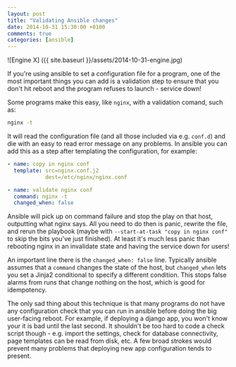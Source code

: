 ```yaml
---
layout: post
title: "Validating Ansible changes"
date: 2014-10-31 15:30:00 +0100
comments: true
categories: [ansible]
---
```


![Engine X] ({{ site.baseurl }}/assets/2014-10-31-engine.jpg)

If you're using ansible to set a configuration file for a program, one of the
most important things you can add is a validation step to ensure that you don't
hit reboot and the program refuses to launch - service down!

Some programs make this easy, like `nginx`, with a validation comand, such as:

```sh
nginx -t
```

It will read the configuration file (and all those included via e.g. `conf.d`)
and die with an easy to read error message on any problems. In ansible you can
add this as a step after templating the configuration, for example:

```yaml
- name: copy in nginx conf
  template: src=nginx.conf.j2
            dest=/etc/nginx/nginx.conf

- name: validate nginx conf
  command: nginx -t
  changed_when: false
```

Ansible will pick up on command failure and stop the play on that host,
outputting what nginx says. All you need to do then is panic, rewrite the file,
and rerun the playbook (maybe with `--start-at-task "copy in nginx conf"` to
skip the bits you've just finished). At least it's much less panic than
rebooting nginx in an invalidate state and having the service down for users!

An important line there is the `changed_when: false` line. Typically ansible
assumes that a `command` changes the state of the host, but `changed_when`
lets you set a Jinja2 conditional to specify a different condition. This stops
false alarms from runs that change nothing on the host, which is good for
idempotency.

The only sad thing about this technique is that many programs do not have any
configuration check that you can run in ansible before doing the big
user-facing reboot. For example, if deploying a django app, you won't know your
it is bad until the last second. It shouldn't be too hard to code a check
script though - e.g. import the settings, check for database connectivity,
page templates can be read from disk, etc. A few broad strokes would prevent
many problems that deploying new app configuration tends to present.
